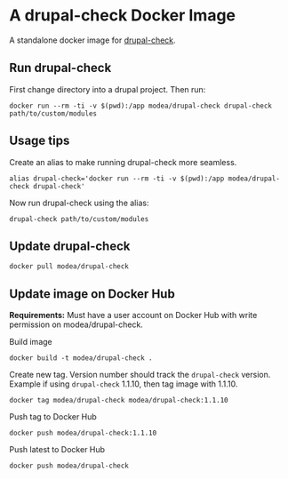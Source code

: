 # A drupal-check Docker Image

A standalone docker image for [drupal-check](https://github.com/mglaman/drupal-check).

## Run drupal-check
First change directory into a drupal project. Then run:

```
docker run --rm -ti -v $(pwd):/app modea/drupal-check drupal-check path/to/custom/modules
```

## Usage tips
Create an alias to make running drupal-check more seamless.

```
alias drupal-check='docker run --rm -ti -v $(pwd):/app modea/drupal-check drupal-check'
```

Now run drupal-check using the alias:

```
drupal-check path/to/custom/modules
```

## Update drupal-check

```
docker pull modea/drupal-check
```

## Update image on Docker Hub
**Requirements:** Must have a user account on Docker Hub with write permission on modea/drupal-check.

Build image

```
docker build -t modea/drupal-check .
```

Create new tag. Version number should track the `drupal-check` version. Example if using `drupal-check` 1.1.10, then tag image with 1.1.10.

```
docker tag modea/drupal-check modea/drupal-check:1.1.10
```

Push tag to Docker Hub

```
docker push modea/drupal-check:1.1.10
```

Push latest to Docker Hub

```
docker push modea/drupal-check
```
